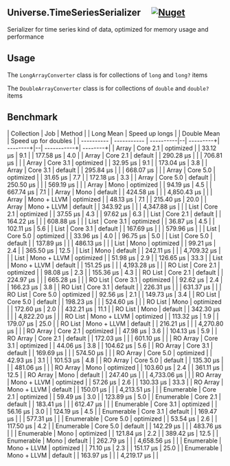 ## Universe.TimeSeriesSerializer &nbsp;&nbsp;&nbsp; [![Nuget](https://img.shields.io/nuget/v/Universe.TimeSeriesSerializer?label=nuget.org)](https://www.nuget.org/packages/Universe.TimeSeriesSerializer/)
Serializer for time series kind of data, optimized for memory usage and performance

## Usage
The `LongArrayConverter` class is for collections of `long` and `long?` items 

The `DoubleArrayConverter` class is for collections of `double` and `double?` items

## Benchmark

| Collection | Job         | Method    |  | Long Mean | Speed up longs |  | Double Mean | Speed up for doubles |
| ---------- | ----------- | ----------|--| ---------+| --------+|--| -----------+| --------+|
| Array      | Core 2.1    | optimized |  | 33.12 μs  | 9.1      |  | 177.58 μs   | 4.0      |
| Array      | Core 2.1    | default   |  | 290.28 μs |          |  | 706.81 μs   |          |
| Array      | Core 3.1    | optimized |  | 32.95 μs  | 9.1      |  | 173.04 μs   | 3.8      |
| Array      | Core 3.1    | default   |  | 295.84 μs |          |  | 668.07 μs   |          |
| Array      | Core 5.0    | optimized |  | 31.65 μs  | 7.7      |  | 172.18 μs   | 3.3      |
| Array      | Core 5.0    | default   |  | 250.50 μs |          |  | 569.19 μs   |          |
| Array      | Mono        | optimized |  | 94.19 μs  | 4.5      |  | 667.74 μs   | 7.1      |
| Array      | Mono        | default   |  | 424.58 μs |          |  | 4,850.43 μs |          |
| Array      | Mono + LLVM | optimized |  | 48.13 μs  | 7.1      |  | 215.40 μs   | 20.0     |
| Array      | Mono + LLVM | default   |  | 343.92 μs |          |  | 4,347.88 μs |          |
| List       | Core 2.1    | optimized |  | 37.55 μs  | 4.3      |  | 97.62 μs    | 6.3      |
| List       | Core 2.1    | default   |  | 164.22 μs |          |  | 608.88 μs   |          |
| List       | Core 3.1    | optimized |  | 36.87 μs  | 4.5      |  | 102.11 μs   | 5.6      |
| List       | Core 3.1    | default   |  | 167.69 μs |          |  | 579.96 μs   |          |
| List       | Core 5.0    | optimized |  | 33.96 μs  | 4.0      |  | 96.75 μs    | 5.0      |
| List       | Core 5.0    | default   |  | 137.89 μs |          |  | 486.13 μs   |          |
| List       | Mono        | optimized |  | 99.21 μs  | 2.4      |  | 365.50 μs   | 12.5     |
| List       | Mono        | default   |  | 242.11 μs |          |  | 4,709.32 μs |          |
| List       | Mono + LLVM | optimized |  | 51.98 μs  | 2.9      |  | 126.65 μs   | 33.3     |
| List       | Mono + LLVM | default   |  | 151.25 μs |          |  | 4,193.28 μs |          |
| RO List    | Core 2.1    | optimized |  | 98.08 μs  | 2.3      |  | 155.36 μs   | 4.3      |
| RO List    | Core 2.1    | default   |  | 224.97 μs |          |  | 665.28 μs   |          |
| RO List    | Core 3.1    | optimized |  | 92.62 μs  | 2.4      |  | 166.23 μs   | 3.8      |
| RO List    | Core 3.1    | default   |  | 226.31 μs |          |  | 631.37 μs   |          |
| RO List    | Core 5.0    | optimized |  | 92.56 μs  | 2.1      |  | 149.73 μs   | 3.4      |
| RO List    | Core 5.0    | default   |  | 198.23 μs |          |  | 524.60 μs   |          |
| RO List    | Mono        | optimized |  | 172.60 μs | 2.0      |  | 432.21 μs   | 11.1     |
| RO List    | Mono        | default   |  | 342.30 μs |          |  | 4,822.20 μs |          |
| RO List    | Mono + LLVM | optimized |  | 113.32 μs | 1.9      |  | 179.07 μs   | 25.0     |
| RO List    | Mono + LLVM | default   |  | 216.21 μs |          |  | 4,270.80 μs |          |
| RO Array   | Core 2.1    | optimized |  | 47.98 μs  | 3.6      |  | 104.13 μs   | 5.9      |
| RO Array   | Core 2.1    | default   |  | 172.03 μs |          |  | 601.10 μs   |          |
| RO Array   | Core 3.1    | optimized |  | 44.06 μs  | 3.8      |  | 104.62 μs   | 5.6      |
| RO Array   | Core 3.1    | default   |  | 169.69 μs |          |  | 574.50 μs   |          |
| RO Array   | Core 5.0    | optimized |  | 42.93 μs  | 3.1      |  | 101.53 μs   | 4.8      |
| RO Array   | Core 5.0    | default   |  | 135.30 μs |          |  | 481.06 μs   |          |
| RO Array   | Mono        | optimized |  | 103.60 μs | 2.4      |  | 361.11 μs   | 12.5     |
| RO Array   | Mono        | default   |  | 247.40 μs |          |  | 4,733.06 μs |          |
| RO Array   | Mono + LLVM | optimized |  | 57.26 μs  | 2.6      |  | 130.33 μs   | 33.3     |
| RO Array   | Mono + LLVM | default   |  | 150.01 μs |          |  | 4,213.51 μs |          |
| Enumerable | Core 2.1    | optimized |  | 59.49 μs  | 3.0      |  | 123.89 μs   | 5.0      |
| Enumerable | Core 2.1    | default   |  | 183.41 μs |          |  | 612.47 μs   |          |
| Enumerable | Core 3.1    | optimized |  | 56.16 μs  | 3.0      |  | 124.19 μs   | 4.5      |
| Enumerable | Core 3.1    | default   |  | 169.47 μs |          |  | 577.31 μs   |          |
| Enumerable | Core 5.0    | optimized |  | 53.54 μs  | 2.6      |  | 117.50 μs   | 4.2      |
| Enumerable | Core 5.0    | default   |  | 142.29 μs |          |  | 483.76 μs   |          |
| Enumerable | Mono        | optimized |  | 121.84 μs | 2.2      |  | 389.42 μs   | 12.5     |
| Enumerable | Mono        | default   |  | 262.79 μs |          |  | 4,658.56 μs |          |
| Enumerable | Mono + LLVM | optimized |  | 71.10 μs  | 2.3      |  | 151.17 μs   | 25.0     |
| Enumerable | Mono + LLVM | default   |  | 163.97 μs |          |  | 4,219.17 μs |          |




